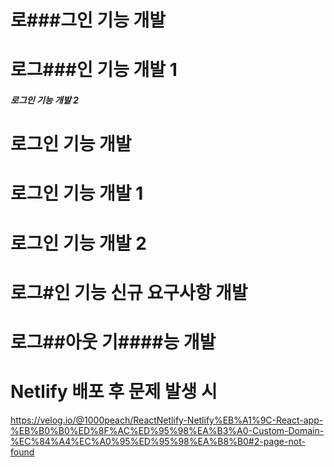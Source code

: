 # 로###그인 기능 개발
# 로그###인 기능 개발 1
##### 로그인 기능 개발 2

# 로그인 기능 개발
# 로그인 기능 개발 1
# 로그인 기능 개발 2



# 로그#인 기능 신규 요구사항 개발
# 로그##아웃 기####능 개발 

# Netlify 배포 후 문제 발생 시
https://velog.io/@1000peach/ReactNetlify-Netlify%EB%A1%9C-React-app-%EB%B0%B0%ED%8F%AC%ED%95%98%EA%B3%A0-Custom-Domain-%EC%84%A4%EC%A0%95%ED%95%98%EA%B8%B0#2-page-not-found